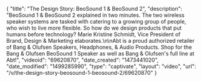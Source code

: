 {
    "title": "The Design Story: BeoSound 1 & BeoSound 2",
    "description": "BeoSound 1 & BeoSound 2 explained in two minutes. The two wireless speaker systems are tasked with catering to a growing group of people, who wish to live more flexible. So how do we design products that put humans before technology? Marie Kristine Schmidt, Vice President of Brand, Design & Marketing elaborates.\n\nAbt is a proud authorized retailer of Bang & Olufsen Speakers, Headphones, & Audio Products. Shop for the Bang & Olufsen BeoSound 1 Speaker as well as Bang & Olufsen's full line at Abt!",
    "videoid": "69620870",
    "date_created": "1473441020",
    "date_modified": "1499285990",
    "type": "captivate",
    "layout": "video",
    "url": "\/v\/the-design-story-beosound-1-beosound-2\/69620870"
}